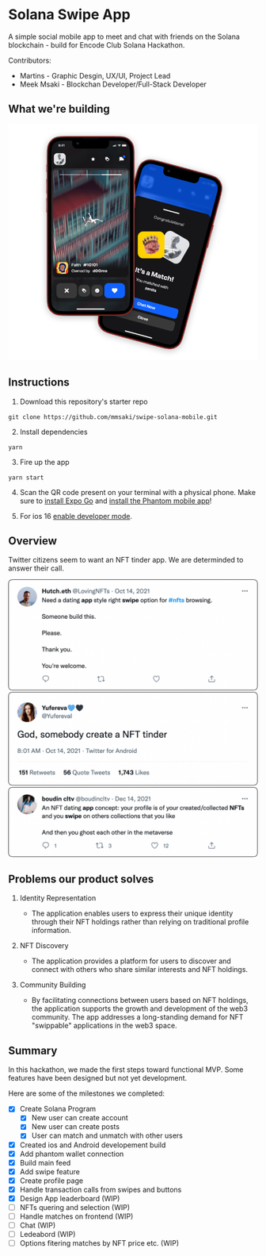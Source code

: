 # Solana Swipe App

A simple social mobile app to meet and chat with friends on the Solana blockchain - build for Encode Club Solana Hackathon.

Contributors:

- Martins - Graphic Desgin, UX/UI, Project Lead
- Meek Msaki - Blockchan Developer/Full-Stack Developer

## What we're building

![image](./assets/mobile-application.png)

<!-- ![swipe](./assets/profile-posts.png) -->

## Instructions

1. Download this repository's starter repo

```
git clone https://github.com/mmsaki/swipe-solana-mobile.git
```

2. Install dependencies

```
yarn
```

3. Fire up the app

```
yarn start
```

4. Scan the QR code present on your terminal with a physical phone. Make sure to [install Expo Go](https://apps.apple.com/us/app/expo-go/id982107779) and [install the Phantom mobile app](https://phantom.app/download)!

5. For ios 16 [enable developer mode](https://docs.expo.dev/guides/ios-developer-mode/).

## Overview

Twitter citizens seem to want an NFT tinder app. We are determinded to answer their call.

![](./assets/tweets/lovingnfts.png)
![](./assets/tweets/yufereval.png)
![boudincltv](./assets/tweets/boudincltv.png)

## Problems our product solves

1. Identity Representation

   - The application enables users to express their unique identity through their NFT holdings rather than relying on traditional profile information.

2. NFT Discovery
   - The application provides a platform for users to discover and connect with others who share similar interests and NFT holdings.

3. Community Building
   - By facilitating connections between users based on NFT holdings, the application supports the growth and development of the web3 community. The app addresses a long-standing demand for NFT "swippable" applications in the web3 space.


## Summary

In this hackathon, we made the first steps toward functional MVP. Some features have been designed but not yet development.

Here are some of the milestones we completed:

- [x] Create Solana Program
  - [x] New user can create account
  - [x] New user can create posts
  - [x] User can match and unmatch with other users
- [x] Created ios and Android developement build
- [x] Add phantom wallet connection
- [x] Build main feed
- [x] Add swipe feature
- [x] Create profile page
- [x] Handle transaction calls from swipes and buttons
- [x] Design App leaderboard (WIP)
- [ ] NFTs quering and selection (WIP)
- [ ] Handle matches on frontend (WIP)
- [ ] Chat (WIP)
- [ ] Ledeabord (WIP)
- [ ] Options fitering matches by NFT price etc. (WIP)

<!-- ## Acknowledgements -->

<!-- Many thanks to the creators of the [Solana Course](https://github.com/Unboxed-Software/solana-course), whose on-chain program is used throughout this app. -->

